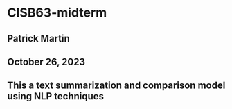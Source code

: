 # CISB63-midterm

## Patrick Martin

## October 26, 2023

## This a text summarization and comparison model using NLP techniques
